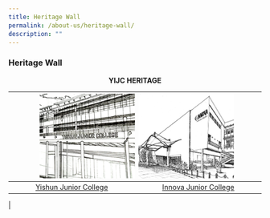 ```yaml
---
title: Heritage Wall
permalink: /about-us/heritage-wall/
description: ""
---
```

### **Heritage Wall**

<center><b>YIJC HERITAGE</b></center>


| <a href="https://staging.dy8spnni5p31k.amplifyapp.com/about-us/heritage-wall/yishun-jc/"><img style="width:80%;margin-left:55px;" src="/images/heritagewall1.jpg"></a> | <a href="https://staging.dy8spnni5p31k.amplifyapp.com/about-us/heritage-wall/innova-jc/"><img style="width:80%;margin-right:55px;" src="/images/heritagewall2.jpg"></a> |
|:---:|:---:|
| [Yishun Junior College](https://staging.dy8spnni5p31k.amplifyapp.com/about-us/heritage-wall/yishun-jc/) | [Innova Junior College](https://staging.dy8spnni5p31k.amplifyapp.com/about-us/heritage-wall/innova-jc/) |
|